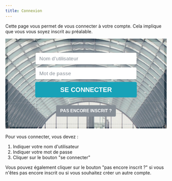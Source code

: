 ```yaml
---
title: Connexion
---
```


Cette page vous permet de vous connecter à votre compte. Cela implique que vous vous soyez inscrit au préalable. 

![connexion](img/authentification/login.png)

Pour vous connecter, vous devez :
1. Indiquer votre nom d'utilisateur
2. Indiquer votre mot de passe
3. Cliquer sur le bouton "se connecter"

Vous pouvez également cliquer sur le bouton "pas encore inscrit ?" si vous n'êtes pas encore inscrit ou si vous souhaitez créer un autre compte.
